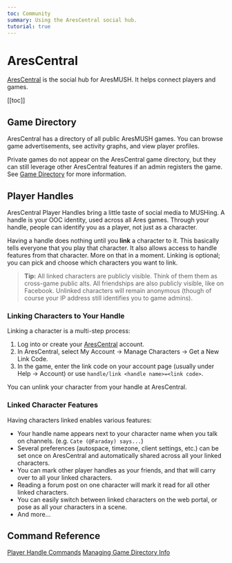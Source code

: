 ```yaml
---
toc: Community
summary: Using the AresCentral social hub.
tutorial: true
---
```

# AresCentral

[AresCentral](http://arescentral.aresmush.com/) is the social hub for AresMUSH.  It helps connect players and games.

[[toc]]

## Game Directory

AresCentral has a directory of all public AresMUSH games.  You can browse game advertisements, see activity graphs, and view player profiles.

Private games do not appear on the AresCentral game directory, but they can still leverage other AresCentral features if an admin registers the game. See [Game Directory](/help/game_directory) for more information.

## Player Handles

AresCentral Player Handles bring a little taste of social media to MUSHing.  A handle is your OOC identity, used across all Ares games. Through your handle, people can identify you as a player, not just as a character.

Having a handle does nothing until you **link** a character to it. This basically tells everyone that you play that character. It also allows access to handle features from that character. More on that in a moment.  Linking is optional; you can pick and choose which characters you want to link.  

> **Tip:** All linked characters are publicly visible. Think of them them as cross-game public alts. All friendships are also publicly visible, like on Facebook.  Unlinked characters will remain anonymous (though of course your IP address still identifies you to game admins).

### Linking Characters to Your Handle

Linking a character is a multi-step process:

1. Log into or create your [AresCentral](http://arescentral.aresmush.com/) account.
2. In AresCentral, select My Account -> Manage Characters -> Get a New Link Code.
3. In the game, enter the link code on your account page (usually under Help -> Account) or use `handle/link <handle name>=<link code>`.

You can unlink your character from your handle at AresCentral.

### Linked Character Features

Having characters linked enables various features:

* Your handle name appears next to your character name when you talk on channels.  (e.g. `Cate (@Faraday) says...`)
* Several preferences (autospace, timezone, client settings, etc.) can be set once on AresCentral and automatically shared across all your linked characters.
* You can mark other player handles as your friends, and that will carry over to all your linked characters.
* Reading a forum post on one character will mark it read for all other linked characters.
* You can easily switch between linked characters on the web portal, or pose as all your characters in a scene.
* And more...

## Command Reference

[Player Handle Commands](/tutorials/handles)
[Managing Game Directory Info](/tutorials/game_directory)
